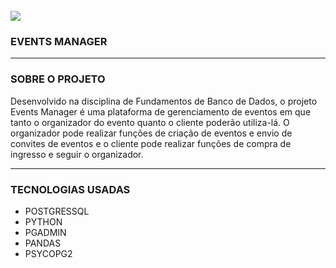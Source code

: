 <div style="display: inline_block"> </br>
    <img aling="center" src="https://www.driven.com.br/wp-content/uploads/2023/04/postgres-sql.png"/>
</div>

### EVENTS MANAGER
---
### SOBRE O PROJETO

Desenvolvido na disciplina de Fundamentos de Banco de Dados, o projeto Events Manager é uma plataforma de gerenciamento de eventos em que tanto o organizador do evento quanto o cliente poderão utiliza-lá. O organizador pode realizar funções de criação de eventos e envio de convites de eventos e o cliente pode realizar funções de compra de ingresso e seguir o organizador.

---
### TECNOLOGIAS USADAS
- POSTGRESSQL
- PYTHON
- PGADMIN
- PANDAS
- PSYCOPG2
  
